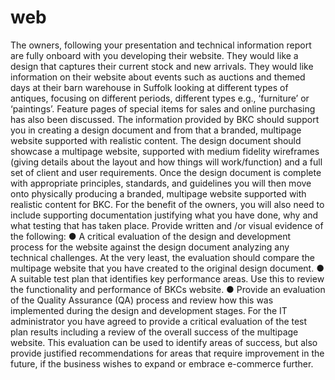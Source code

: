# web
The owners, following your presentation and technical information report are fully onboard with you developing their website. They would like a design that captures their current stock and new arrivals. They would like information on their website about events such as auctions and themed days at their barn warehouse in Suffolk looking at different types of antiques, focusing on different periods, different types e.g., ‘furniture’ or ‘paintings’. Feature pages of special items for sales and online purchasing has also been discussed.
The information provided by BKC should support you in creating a design document and from that a branded, multipage website supported with realistic content.
The design document should showcase a multipage website, supported with medium fidelity wireframes (giving details about the layout and how things will work/function) and a full set of client and user requirements. Once the design document is complete with appropriate principles, standards, and guidelines you will then move onto physically producing a branded, multipage website supported with realistic content for BKC.
For the benefit of the owners, you will also need to include supporting documentation justifying what you have done, why and what testing that has taken place.
Provide written and /or visual evidence of the following:
● A critical evaluation of the design and development process for the website against the
design document analyzing any technical challenges. At the very least, the evaluation
should compare the multipage website that you have created to the original design document.
● A suitable test plan that identifies key performance areas. Use this to review the
functionality and performance of BKCs website.
● Provide an evaluation of the Quality Assurance (QA) process and review how this was
implemented during the design and development stages.
For the IT administrator you have agreed to provide a critical evaluation of the test plan 
results including a review of the overall success of the multipage website. This evaluation 
can be used to identify areas of success, but also provide justified recommendations for 
areas that require improvement in the future, if the business wishes to expand or embrace e-commerce further.
